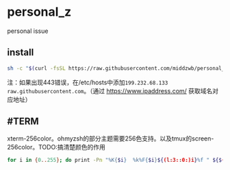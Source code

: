 # personal_z
personal issue


## install

```bash
sh -c "$(curl -fsSL https://raw.githubusercontent.com/middzwb/personal_z/master/install.sh)"
```

注：如果出现443错误，在/etc/hosts中添加`199.232.68.133 raw.githubusercontent.com`。（通过 https://www.ipaddress.com/ 获取域名对应地址）

## #TERM

xterm-256color。ohmyzsh的部分主题需要256色支持。以及tmux的screen-256color。TODO:搞清楚颜色的作用

```bash
for i in {0..255}; do print -Pn "%K{$i}  %k%F{$i}${(l:3::0:)i}%f " ${${(M)$((i%6)):#3}:+$'\n'}; done
```
